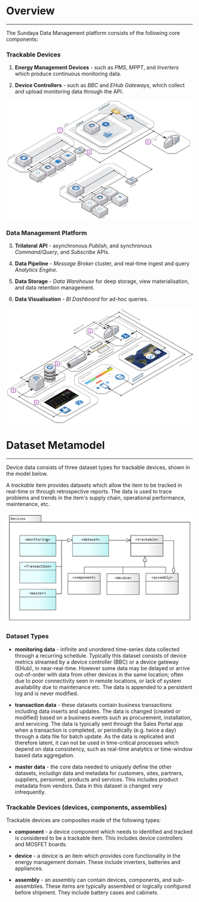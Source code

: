# Overview
---

The Sundaya Data Management platform consists of the following core components:

### Trackable Devices

1. **Energy Management Devices** - such as _PMS_, _MPPT_, and _Inverters_ which produce continuous monitoring data.

2. **Device Controllers** - such as _BBC_ and _EHub Gateways_, which collect and upload monitoring data through the API.

![Platform Devices](../images/platform-devices.jpg)

### Data Management Platform 

3. **Trilateral API** - asynchronous _Publish_, and synchronous _Command/Query_, and _Subscribe_ APIs.

4. **Data Pipeline** - _Message Broker_ cluster, and real-time ingest and query _Analytics Engine_.

5. **Data Storage** - _Data Warehouse_ for deep storage, view materialisation, and data retention management.

6. **Data Visualisation** - _BI Dashboard_ for ad-hoc queries. 

![Real-Time Analytics](../images/platform-backend.jpg)

# Dataset Metamodel
---

Device data consists of three dataset types for trackable devices, shown in the model below. 

A _trackable_ item provides datasets which allow the item to be tracked in real-time or through retrospective reports. The data is used to trace problems and trends in the item's supply chain, operational performance, maintenance, etc.
 
![Devices metamodel](../images/DevicesMetamodel.png)
### Dataset Types

- **monitoring data** - infinite and unordered time-series data collected through a recurring schedule. Typically this dataset consists of device metrics streamed by a device controller (BBC) or a device gateway (EHub), in near-real-time. However some data may be delayed or arrive out-of-order with data from other devices in the same location; often due to poor connectivity seen in remote locations, or lack of system availability due to maintenance etc. The data is appended to a persistent log and is never modified.

- **transaction data** - these datasets contain business transactions including data inserts and updates. The data is changed (created or modified) based on a business events such as procurement, installation, and servicing. The data is typically sent through the Sales Portal app when a transaction is completed, or periodically (e.g. twice a day) through a data file for batch update. As the data is replicated and therefore latent, it can not be used in time-critical processes which depend on data consistency, such as real-time analytics or time-window based data aggregation.

- **master data** - the core data needed to uniquely define the other datasets, includign data and metadata for customers, sites, partners, suppliers, personnel, products and services. This includes product metadata from vendors. Data in this dataset is changed very infrequently.

### Trackable Devices (devices, components, assemblies)

Trackable devices are composites made of the following types:

- **component** - a device component which needs to identified and tracked is considered to be a trackable item. This includes device controllers and MOSFET boards. 

- **device** - a device is an item which provides core functionality in the energy management domain. These include inverters, batteries and appliances. 

- **assembly** - an assembly can contain devices, components, and sub-assemblies. These items are typically assembled or logically configured before shipment. They include battery cases and cabinets. 


